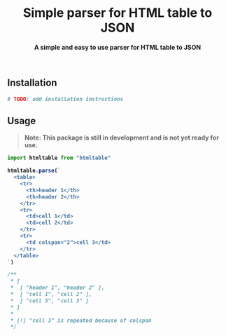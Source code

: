<div align="center">
	<h1>Simple parser for HTML table to JSON</h1>
	<p>
		<b>A simple and easy to use parser for HTML table to JSON
	</p>
	<br>
</div>

## Installation

```sh
# TODO: add installation instructions

```

## Usage

> **Note:** This package is still in development and is not yet ready for use.

```ts
import htmltable from "htmltable"

htmltable.parse(`
  <table>
    <tr>
      <th>header 1</th>
      <th>header 2</th>
    </tr>
    <tr>
      <td>cell 1</td>
      <td>cell 2</td>
    </tr>
    <tr>
      <td colspan="2">cell 3</td>
    </tr>
  </table>
`)

/**
 * [
 *  [ "header 1", "header 2" ],
 *  [ "cell 1", "cell 2" ],
 *  [ "cell 3", "cell 3" ]
 * ]
 *
 * [!] "cell 3" is repeated because of colspan
 */
```
